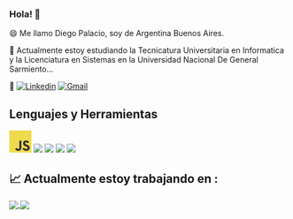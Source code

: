 ### Hola! 👋

<!--
**Diego-Palacio/Diego-Palacio** is a ✨ _special_ ✨ repository because its `README.md` (this file) appears on your GitHub profile.

Here are some ideas to get you started:

 🔭 Actualmente estoy estudiando laTecnicatura Universitaria en Informatica y la Licenciatura en Sistemas , en la Universidad Nacional De General Sarmiento...
- 🌱 I’m currently learning ...
- 👯 I’m looking to collaborate on ...
- 🤔 I’m looking for help with ...
- 💬 Ask me about ...
- 📫 How to reach me: ...
- 😄 Pronouns: ...
- ⚡ Fun fact: ...
-->


😄 Me llamo Diego Palacio, soy de Argentina Buenos Aires.

🔭 Actualmente estoy estudiando la Tecnicatura Universitaria en Informatica y la Licenciatura en Sistemas en la Universidad Nacional De General Sarmiento...

💬  [![Linkedin](https://img.shields.io/badge/-LinkedIn-blue?style=flat&logo=Linkedin&logoColor=white)](https://www.linkedin.com/in/diego-nahuel-palacio/)
[![Gmail](https://img.shields.io/badge/-Gmail-c14438?style=flat&logo=Gmail&logoColor=white)](mailto:Diego_palacio2015@hotmail.com)



## Lenguajes y Herramientas
<code><img height="40" src="https://raw.githubusercontent.com/github/explore/80688e429a7d4ef2fca1e82350fe8e3517d3494d/topics/javascript/javascript.png"></code>
<code><img height="40" src="https://cdn-icons-png.flaticon.com/512/919/919826.png"></code>
<code><img height="40" src="https://camo.githubusercontent.com/f82a703a667f5ac47383b498bc733369523147b3ecabaa4323e0a660b7a2724d/68747470733a2f2f7777772e766563746f726c6f676f2e7a6f6e652f6c6f676f732f6a6176612f6a6176612d617232312e737667"></code>
<code><img height="40" src="https://camo.githubusercontent.com/19ab6bd09ac44d51db909362f5b77c47ab5679fda118a0bb5bfccf72cfc2a0d1/68747470733a2f2f7777772e766563746f726c6f676f2e7a6f6e652f6c6f676f732f6d7973716c2f6d7973716c2d617232312e737667"></code>
<code><img height="40" src="https://camo.githubusercontent.com/6dab63ba91f8aaf9245d806ea2dc6aa3d6eb6a5b1c79fd6f57fba3ededfc605d/68747470733a2f2f7777772e766563746f726c6f676f2e7a6f6e652f6c6f676f732f6769742d73636d2f6769742d73636d2d617232312e737667"></code>


<!--
## &#x1f4c8; GitHub Stats

 <a href="https://github.com/diego-palacio/diego-palacio">
  <img align="center" src="https://github-readme-stats.vercel.app/api/top-langs/?username=diego-palacio&hide=java,html,tex&title_color=70a5fd&text_color=38bdae&icon_color=bf91f3&bg_color=1a1b27&langs_count=3" />
</a> 

<a href="https://github.com/diego-palacio/diego-palacio">
  <img align="center" src="https://github-readme-stats.vercel.app/api?username=diego-palacio&show_icons=true&line_height=27&count_private=true&title_color=70a5fd&text_color=38bdae&icon_color=bf91f3&bg_color=1a1b27&theme=tokyonight" alt="Noelia's GitHub Stats" />
</a> -->


## &#x1f4c8; Actualmente estoy trabajando en :

<a href="https://github.com/Diego-Palacio/Proyecto-final-front">
  <img align="center" src="https://github-readme-stats.vercel.app/api/pin/?username=diego-palacio&repo=Proyecto-final-front&title_color=70a5fd&text_color=38bdae&icon_color=bf91f3&bg_color=1a1b27" />
</a>  

<a href="https://github.com/Diego-Palacio/TP-Viveros">
  <img align="center" src="https://github-readme-stats.vercel.app/api/pin/?username=diego-palacio&repo=TP-Viveros&title_color=70a5fd&text_color=38bdae&icon_color=bf91f3&bg_color=1a1b27" />
</a>  





